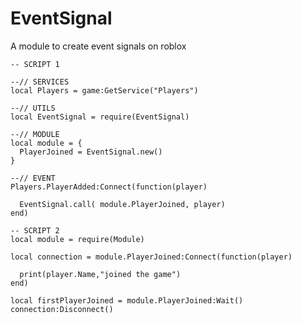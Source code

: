 # EventSignal
A module to create event signals on roblox

    -- SCRIPT 1

    --// SERVICES
    local Players = game:GetService("Players")

    --// UTILS
    local EventSignal = require(EventSignal)

    --// MODULE
    local module = {
      PlayerJoined = EventSignal.new()
    }

    --// EVENT
    Players.PlayerAdded:Connect(function(player)

      EventSignal.call( module.PlayerJoined, player)
    end)
    
    -- SCRIPT 2
    local module = require(Module)
    
    local connection = module.PlayerJoined:Connect(function(player)
    
      print(player.Name,"joined the game")
    end)
    
    local firstPlayerJoined = module.PlayerJoined:Wait()
    connection:Disconnect()
